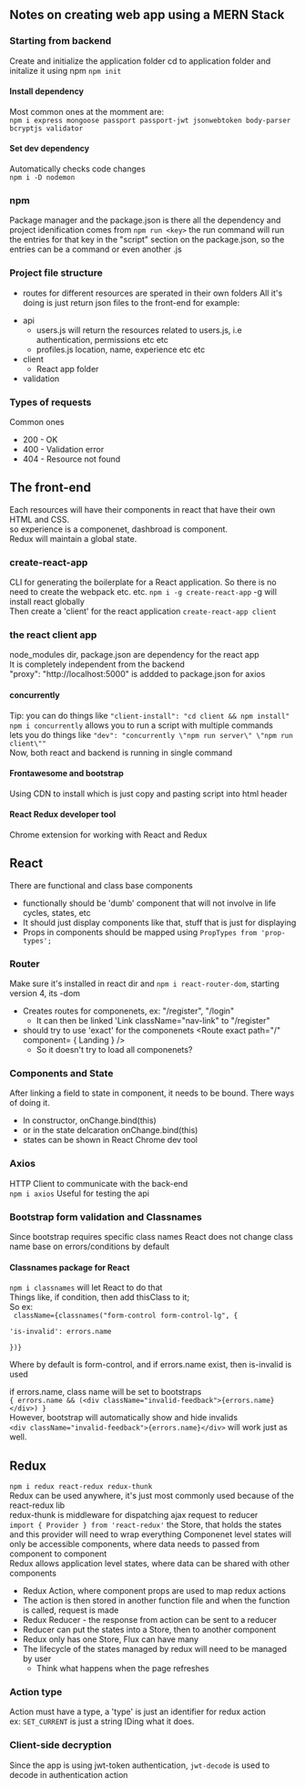 ## Notes on creating web app using a MERN Stack

### Starting from backend
Create and initialize the application folder
cd to application folder and initalize it using npm
``npm init``

#### Install dependency
Most common ones at the momment are:  
``npm i express mongoose passport passport-jwt jsonwebtoken body-parser bcryptjs validator``


#### Set dev dependency
Automatically checks code changes  
``npm i -D nodemon``

### npm
Package manager and the package.json is there all the dependency and project idenification comes from
``npm run <key>``
the run command will run the entries for that key in the "script" section on the package.json, so the entries can be a command or even another .js

### Project file structure
* routes for different resources are sperated in their own folders
All it's doing is just return json files to the front-end
for example:  
- api  
    - users.js will return the resources related to users.js, i.e authentication, permissions etc etc  
    - profiles.js location, name, experience etc etc  
- client
    - React app folder
- validation

### Types of requests
Common ones
* 200 - OK
* 400 - Validation error
* 404 - Resource not found

## The front-end
Each resources will have their components in react that have their own HTML and CSS.   
so experience is a componenet, dashbroad is component.  
Redux will maintain a global state.

### create-react-app
CLI for generating the boilerplate for a React application. So there is no need to create the webpack etc. etc.
``npm i -g create-react-app`` -g will install react globally  
Then create a 'client' for the react application
``create-react-app client`` 
### the react client app
node_modules dir, package.json are dependency for the react app  
It is completely independent from the backend  
"proxy": "http://localhost:5000" is addded to package.json for axios

#### concurrently
Tip: you can do things like ``"client-install": "cd client && npm install"``  
``npm i concurrently`` allows you to run a script with multiple commands  
lets you do things like ``"dev": "concurrently \"npm run server\" \"npm run client\""``  
Now, both react and backend is running in single command

#### Frontawesome and bootstrap
Using CDN to install which is just copy and pasting script into html header

#### React Redux developer tool
Chrome extension for working with React and Redux

## React
There are functional and class base components  
- functionally should be 'dumb' component that will not involve in life cycles, states, etc  
 - It should just display components like that, stuff that is just for displaying
- Props in components should be mapped using ``PropTypes from 'prop-types';``

### Router
Make sure it's installed in react dir and ``npm i react-router-dom``, starting version 4, its -dom
- Creates routes for componenets, ex: "/register", "/login" 
    - It can then be linked 'Link className="nav-link" to "/register"
- should try to use 'exact' for the componenets  <Route exact path="/" component= { Landing } />
    -  So it doesn't try to load all componenets?

### Components and State
After linking a field to state in component, it needs to be bound. There ways of doing it.
- In constructor, onChange.bind(this)
- or in the state delcaration onChange.bind(this)
- states can be shown in React Chrome dev tool 


### Axios
HTTP Client to communicate with the back-end  
``npm i axios``
Useful for testing the api

### Bootstrap form validation and Classnames
Since bootstrap requires specific class names
React does not change class name base on errors/conditions by default

#### Classnames package for React
``npm i classnames`` will let React to do that  
Things like, if condition, then add thisClass to it;  
So ex:    
<code>
    className={classnames("form-control form-control-lg", {  
    'is-invalid': errors.name  
    })}  
</code>
Where by default is form-control, and if errors.name exist, then is-invalid is used  

if errors.name, class name will be set to bootstraps  
``{ errors.name && (<div className="invalid-feedback">{errors.name}</div>) }``  
However, bootstrap will automatically show and hide invalids  
``<div className="invalid-feedback">{errors.name}</div>`` will work just as well.


## Redux
``npm i redux react-redux redux-thunk``  
Redux can be used anywhere, it's just most commonly used because of the react-redux lib  
redux-thunk is middleware for dispatching ajax request to reducer  
``import { Provider } from 'react-redux'`` the Store, that holds the states and this provider will need to wrap everything
Componenet level states will only be accessible components, where data needs to passed from component to component  
Redux allows application level states, where data can be shared with other components  
- Redux Action, where component props are used to map redux actions
- The action is then stored in another function file and when the function is called, request is made
- Redux Reducer - the response from action can be sent to a reducer
- Reducer can put the states into a Store, then to another component
- Redux only has one Store, Flux can have many
- The lifecycle of the states managed by redux will need to be managed by user
    - Think what happens when the page refreshes

### Action type
Action must have a type, a 'type' is just an identifier for redux action  
ex: ``SET_CURRENT`` is just a string IDing what it does.

### Client-side decryption
Since the app is using jwt-token authentication, ``jwt-decode`` is used to decode in authentication action


